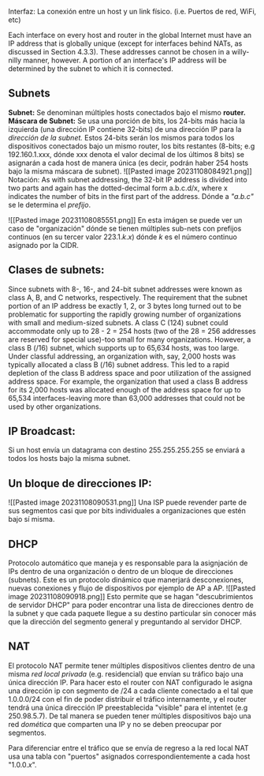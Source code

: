 Interfaz: La conexión entre un host y un link físico. (i.e. Puertos de red, WiFi, etc)

Each interface on every host and router in the global Internet must have an IP address that is globally unique (except for interfaces behind NATs, as discussed in Section 4.3.3). These addresses cannot be chosen in a willy-nilly manner, however. A portion of an interface's IP address will be determined by the subnet to which it is connected.
## Subnets
**Subnet:** Se denominan múltiples hosts conectados bajo el mismo **router.**
**Máscara de Subnet:** Se usa una porción de bits, los 24-bits más hacia la izquierda (una dirección IP contiene 32-bits) de una dirección IP para la *dirección de la subnet.* Estos 24-bits serán los mismos para todos los dispositivos conectados bajo un mismo router, los bits restantes (8-bits; e.g 192.160.1.xxx, dónde xxx denota el valor decimal de los últimos 8 bits)  se asignarán a cada host de manera única (es decir, podrán haber 254 hosts bajo la misma máscara de subnet).
![[Pasted image 20231108084921.png]]
Notación:  As with subnet addressing, the 32-bit IP address is divided into two parts and again has the dotted-decimal form a.b.c.d/x, where x indicates the number of bits in the first part of the address.
Dónde  a *"a.b.c"* se le determina el *prefijo*.

![[Pasted image 20231108085551.png]]
En esta imágen se puede ver un caso de "organización" dónde se tienen múltiples sub-nets con prefijos continuos (en su tercer valor 223.1.$k$.*x*) dónde $k$ es el número continuo asignado por la CIDR.

## Clases de subnets:
Since subnets with 8-, 16-, and 24-bit subnet addresses were known as class A, B, and C networks, respectively. The requirement that the subnet portion of an IP address be exactly 1, 2, or 3 bytes long turned out to be problematic for supporting the rapidly growing number of organizations with small and medium-sized subnets. A class C (124) subnet could accommodate only up to 28 - 2 = 254 hosts (two of the 28 = 256 addresses are reserved for special use)-too small for many organizations. However, a class B (/16) subnet, which supports up to 65,634 hosts, was too large. Under classful addressing, an organization with, say, 2,000 hosts was typically allocated a class B (/16) subnet address. This led to a rapid depletion of the class B address space and poor utilization of the assigned address space. For example, the organization that used a class B address for its 2,000 hosts was allocated enough of the address space for up to 65,534 interfaces-leaving more than 63,000 addresses that could not be used by other organizations.

## IP Broadcast:
Si un host envía un datagrama con destino 255.255.255.255  se enviará a todos los hosts bajo la misma subnet.

## Un bloque de direcciones IP:
![[Pasted image 20231108090531.png]]
Una ISP puede revender parte de sus segmentos casi que por bits individuales a organizaciones que estén bajo sí misma.

## DHCP
Protocolo automático que maneja y es responsable para la asignjación de IPs dentro de una organización o dentro de un bloque de direcciones (subnets). Este es un protocolo dinámico que manerjará desconexiones, nuevas conexiones y flujo de dispositivos por ejemplo de AP a AP.
![[Pasted image 20231108090918.png]]
Esto permite que se hagan "descubrimientos de servidor DHCP" para poder encontrar una lista de direcciones dentro de la subnet y que cada paquete llegue a su destino particular sin conocer más que la dirección del segmento general y preguntando al servidor DHCP.

## NAT
El protocolo NAT permite tener múltiples dispositivos clientes dentro de una misma *red local privada* (e.g. residencial) que envían su tráfico bajo una única dirección IP. Para hacer esto el router con NAT configurado le asigna una dirección ip con segmento de $/24$ a cada cliente conectado a el tal que $1.0.0.0/24$ con el fin de poder distribuir el tráfico internamente, y el router tendrá una única dirección IP preestablecida "visible" para el intentet (e.g 250.98.5.7). De tal manera se pueden tener múltiples dispositivos bajo una red *domética* que comparten una IP y no se deben preocupar por segmentos.

Para diferenciar entre el tráfico que se envía de regreso a la red local NAT usa una tabla con "puertos" asignados correspondientemente a cada host "1.0.0.$x$".


